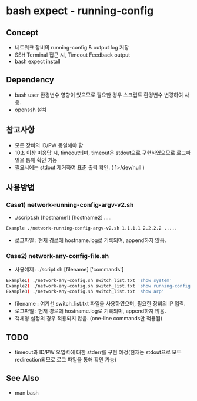 bash expect - running-config
============================

## Concept
 - 네트워크 장비의 running-config & output log 저장
 - SSH Terminal 접근 시, Timeout Feedback output
 - bash expect install

## Dependency
 - bash user 환경변수 영향이 있으므로 필요한 경우 스크립트 환경변수 변경하여 사용.
 - openssh 설치

## 참고사항
 - 모든 장비의 ID/PW 동일해야 함
 - 10초 이상 미응답 시, timeout되며, timeout은 stdout으로 구현하였으므로 로그파일을 통해 확인 가능
 - 필요시에는 stdout 제거하여 표준 출력 확인. ( 1>/dev/null )

## 사용방법

### Case1) network-running-config-argv-v2.sh
 - ./script.sh [hostname1] [hostname2] ..... 
```bash
Example ./network-running-config-argv-v2.sh 1.1.1.1 2.2.2.2 .....
```
 - 로그파일 : 현재 경로에 hostname.log로 기록되며, append하지 않음.

### Case2) network-any-config-file.sh
 - 사용예제 : ./script.sh [filename] ['commands']
```bash
Example1) ./network-any-config.sh switch_list.txt 'show system'
Example2) ./network-any-config.sh switch_list.txt 'show running-config'
Example3) ./network-any-config.sh switch_list.txt 'show arp'
```
 - filename : 여기선 switch_list.txt 파일을 사용하였으며, 필요한 장비의 IP 입력.
 - 로그파일 : 현재 경로에 hostname.log로 기록되며, append하지 않음.
 - 객체형 설정의 경우 적용되지 않음. (one-line commands만 적용됨)

## TODO
 - timeout과 ID/PW 오입력에 대한 stderr를 구현 예정(현재는 stdout으로 모두 redirection되므로 로그 파일을 통해 확인 가능)

## See Also
 - man bash

